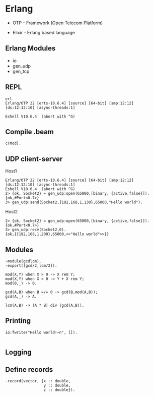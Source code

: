 # Erlang

* OTP - Framework (Open Telecom Platform)

* Elixir - Erlang based language

## Erlang Modules

* io
* gen_udp
* gen_tcp

## REPL

```
erl
Erlang/OTP 22 [erts-10.6.4] [source] [64-bit] [smp:12:12] [ds:12:12:10] [async-threads:1]

Eshell V10.6.4  (abort with ^G)
```

## Compile .beam

```
c(Mod).
```

## UDP client-server

Host1
```
Erlang/OTP 22 [erts-10.6.4] [source] [64-bit] [smp:12:12] [ds:12:12:10] [async-threads:1]
Eshell V10.6.4  (abort with ^G)
2> {ok, Socket2} = gen_udp:open(65000,[binary, {active,false}]).
{ok,#Port<0.7>}
3> gen_udp:send(Socket2,{192,168,1,130},65000,"Hello world").
```
Host2
```
2> {ok, Socket2} = gen_udp:open(65000,[binary, {active,false}]).
{ok,#Port<0.7>}
3> gen_udp:recv(Socket2,0).
{ok,{{192,168,1,200},65000,<<"Hello world">>}}
```

## Modules

```
-module(gcdlcm).
-export([gcd/2,lcm/2]).

mod(X,Y) when X > 0 -> X rem Y;
mod(X,Y) when X < 0 -> Y + X rem Y;
mod(0,_) -> 0.

gcd(A,B) when B =/= 0 -> gcd(B,mod(A,B));
gcd(A,_) -> A.

lcm(A,B) -> (A * B) div (gcd(A,B)).
```

## Printing

```
io:fwrite("Hello world!~n", []).


```

## Logging

## Define records

```
-record(vector, {x :: double,
                 y :: double,
                 z :: double}).
```


